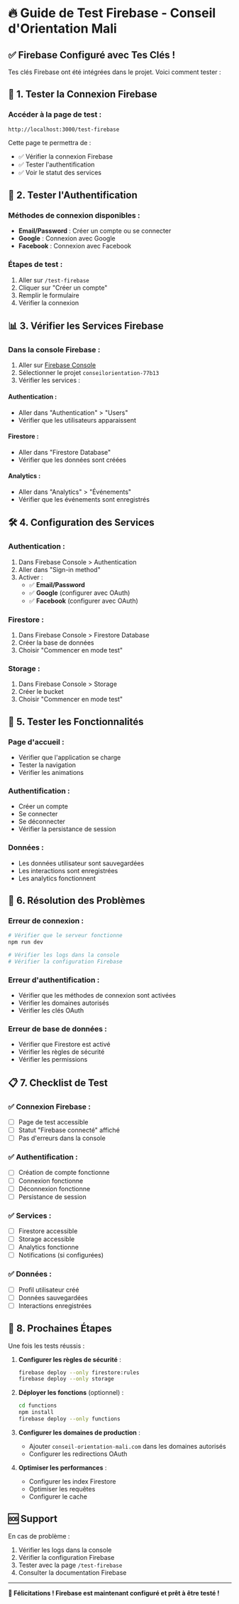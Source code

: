 # 🔥 Guide de Test Firebase - Conseil d'Orientation Mali

## ✅ **Firebase Configuré avec Tes Clés !**

Tes clés Firebase ont été intégrées dans le projet. Voici comment tester :

## 🚀 **1. Tester la Connexion Firebase**

### Accéder à la page de test :
```
http://localhost:3000/test-firebase
```

Cette page te permettra de :
- ✅ Vérifier la connexion Firebase
- ✅ Tester l'authentification
- ✅ Voir le statut des services

## 🔐 **2. Tester l'Authentification**

### Méthodes de connexion disponibles :
- **Email/Password** : Créer un compte ou se connecter
- **Google** : Connexion avec Google
- **Facebook** : Connexion avec Facebook

### Étapes de test :
1. Aller sur `/test-firebase`
2. Cliquer sur "Créer un compte"
3. Remplir le formulaire
4. Vérifier la connexion

## 📊 **3. Vérifier les Services Firebase**

### Dans la console Firebase :
1. Aller sur [Firebase Console](https://console.firebase.google.com/)
2. Sélectionner le projet `conseilorientation-77b13`
3. Vérifier les services :

#### Authentication :
- Aller dans "Authentication" > "Users"
- Vérifier que les utilisateurs apparaissent

#### Firestore :
- Aller dans "Firestore Database"
- Vérifier que les données sont créées

#### Analytics :
- Aller dans "Analytics" > "Événements"
- Vérifier que les événements sont enregistrés

## 🛠️ **4. Configuration des Services**

### Authentication :
1. Dans Firebase Console > Authentication
2. Aller dans "Sign-in method"
3. Activer :
   - ✅ **Email/Password**
   - ✅ **Google** (configurer avec OAuth)
   - ✅ **Facebook** (configurer avec OAuth)

### Firestore :
1. Dans Firebase Console > Firestore Database
2. Créer la base de données
3. Choisir "Commencer en mode test"

### Storage :
1. Dans Firebase Console > Storage
2. Créer le bucket
3. Choisir "Commencer en mode test"

## 📱 **5. Tester les Fonctionnalités**

### Page d'accueil :
- Vérifier que l'application se charge
- Tester la navigation
- Vérifier les animations

### Authentification :
- Créer un compte
- Se connecter
- Se déconnecter
- Vérifier la persistance de session

### Données :
- Les données utilisateur sont sauvegardées
- Les interactions sont enregistrées
- Les analytics fonctionnent

## 🔧 **6. Résolution des Problèmes**

### Erreur de connexion :
```bash
# Vérifier que le serveur fonctionne
npm run dev

# Vérifier les logs dans la console
# Vérifier la configuration Firebase
```

### Erreur d'authentification :
- Vérifier que les méthodes de connexion sont activées
- Vérifier les domaines autorisés
- Vérifier les clés OAuth

### Erreur de base de données :
- Vérifier que Firestore est activé
- Vérifier les règles de sécurité
- Vérifier les permissions

## 📋 **7. Checklist de Test**

### ✅ Connexion Firebase :
- [ ] Page de test accessible
- [ ] Statut "Firebase connecté" affiché
- [ ] Pas d'erreurs dans la console

### ✅ Authentification :
- [ ] Création de compte fonctionne
- [ ] Connexion fonctionne
- [ ] Déconnexion fonctionne
- [ ] Persistance de session

### ✅ Services :
- [ ] Firestore accessible
- [ ] Storage accessible
- [ ] Analytics fonctionne
- [ ] Notifications (si configurées)

### ✅ Données :
- [ ] Profil utilisateur créé
- [ ] Données sauvegardées
- [ ] Interactions enregistrées

## 🎯 **8. Prochaines Étapes**

Une fois les tests réussis :

1. **Configurer les règles de sécurité** :
   ```bash
   firebase deploy --only firestore:rules
   firebase deploy --only storage
   ```

2. **Déployer les fonctions** (optionnel) :
   ```bash
   cd functions
   npm install
   firebase deploy --only functions
   ```

3. **Configurer les domaines de production** :
   - Ajouter `conseil-orientation-mali.com` dans les domaines autorisés
   - Configurer les redirections OAuth

4. **Optimiser les performances** :
   - Configurer les index Firestore
   - Optimiser les requêtes
   - Configurer le cache

## 🆘 **Support**

En cas de problème :
1. Vérifier les logs dans la console
2. Vérifier la configuration Firebase
3. Tester avec la page `/test-firebase`
4. Consulter la documentation Firebase

---

**🎉 Félicitations ! Firebase est maintenant configuré et prêt à être testé !**
